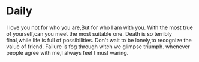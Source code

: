 # Daily
I love you not for who you are,But for who I am with you.
With the most true of yourself,can you meet the most suitable one.
Death is so terribly final,while life is full of possibilities.
Don't wait to be lonely,to recognize the value of friend.
Failure is fog through witch we glimpse triumph.
whenever people agree with me,I always feel I must waring.